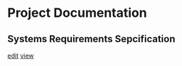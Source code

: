# Project Documentation

## Systems Requirements Sepcification

[edit](https://www.overleaf.com/6443845422xgfhzjsbswbs)
[view](https://www.overleaf.com/read/nhrzvsnthqzk)
        
